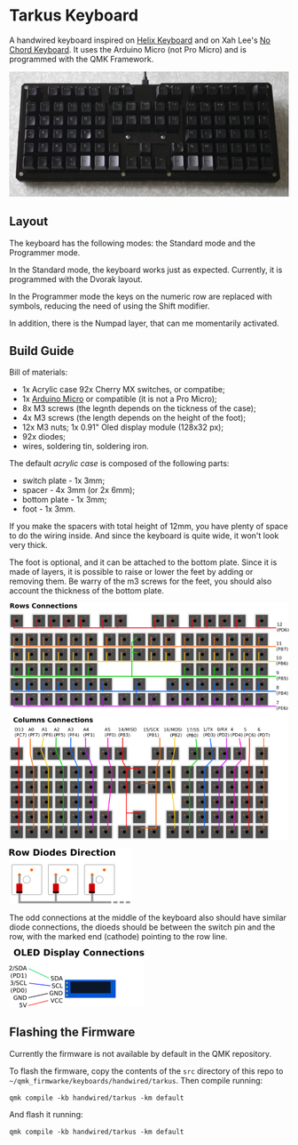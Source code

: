# Tarkus Keyboard

A handwired keyboard inspired on [Helix Keyboard](https://github.com/MakotoKurauchi/helix)
and on Xah Lee's [No Chord Keyboard](http://xahlee.info/comp/ultimate_keyboard_layout.html).
It uses the Arduino Micro (not Pro Micro) and is programmed with the QMK Framework.

![Photo](media/picture.png)

## Layout

The keyboard has the following modes: the Standard mode and the Programmer mode.

In the Standard mode, the keyboard works just as expected. Currently, it is
programmed with the Dvorak layout.

In the Programmer mode the keys on the numeric row are replaced with symbols,
reducing the need of using the Shift modifier.

In addition, there is the Numpad layer, that can me momentarily activated.

## Build Guide

Bill of materials:

* 1x Acrylic case 92x Cherry MX switches, or compatibe;
* 1x [Arduino Micro](https://store.arduino.cc/usa/arduino-micro) or compatible (it is not a Pro Micro);
* 8x M3 screws (the legnth depends on the tickness of the case);
* 4x M3 screws (the length depends on the height of the foot);
* 12x M3 nuts; 1x 0.91" Oled display module (128x32 px);
* 92x diodes;
* wires, soldering tin, soldering iron.

The default *acrylic case* is composed of the following parts:

* switch plate - 1x 3mm;
* spacer - 4x 3mm (or 2x 6mm);
* bottom plate - 1x 3mm;
* foot - 1x 3mm.

If you make the spacers with total height of 12mm, you have plenty of space to
do the wiring inside. And since the keyboard is quite wide, it won't look very
thick.

The foot is optional, and it can be attached to the bottom plate. Since it is
made of layers, it is possible to raise or lower the feet by adding or removing
them. Be warry of the m3 screws for the feet, you should also account the
thickness of the bottom plate.

![Wiring Diagram](media/wires.png)

![Photo](media/diodes.png)

The odd connections at the middle of the keyboard also should have similar diode
connections, the dioeds should be between the switch pin and the row, with the
marked end (cathode) pointing to the row line.

![Oled](media/oled.png)

## Flashing the Firmware

Currently the firmware is not available by default in the QMK repository.

To flash the firmware, copy the contents of the `src` directory of this repo
to `~/qmk_firmwarke/keyboards/handwired/tarkus`. Then compile running:

    qmk compile -kb handwired/tarkus -km default

And flash it running:

    qmk compile -kb handwired/tarkus -km default
